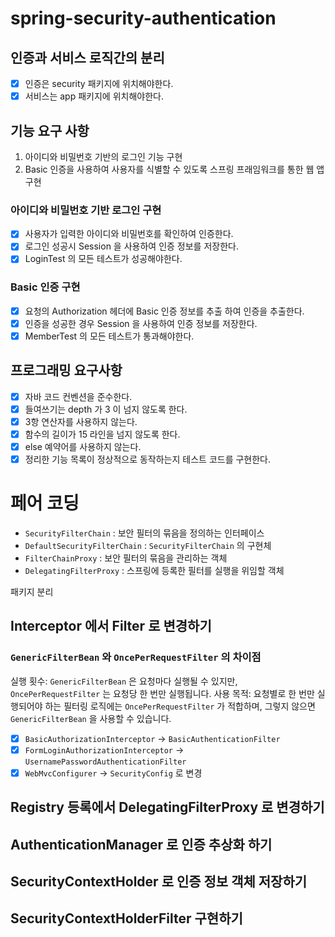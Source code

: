 # spring-security-authentication

## 인증과 서비스 로직간의 분리

- [x] 인증은 security 패키지에 위치해야한다.
- [x] 서비스는 app 패키지에 위치해야한다.

## 기능 요구 사항

1. 아이디와 비밀번호 기반의 로그인 기능 구현
2. Basic 인증을 사용하여 사용자를 식별할 수 있도록 스프링 프래임워크를 통한 웹 앱 구현

### 아이디와 비밀번호 기반 로그인 구현

- [x] 사용자가 입력한 아이디와 비밀번호를 확인하여 인증한다.
- [x] 로그인 성공시 Session 을 사용하여 인증 정보를 저장한다.
- [x] LoginTest 의 모든 테스트가 성공해야한다.

### Basic 인증 구현

- [x] 요청의 Authorization 헤더에 Basic 인증 정보를 추출 하여 인증을 추출한다.
- [x] 인증을 성공한 경우 Session 을 사용하여 인증 정보를 저장한다.
- [x] MemberTest 의 모든 테스트가 통과해야한다.

## 프로그래밍 요구사항

- [x] 자바 코드 컨벤션을 준수한다.
- [x] 들여쓰기는 depth 가 3 이 넘지 않도록 한다.
- [x] 3항 연산자를 사용하지 않는다.
- [x] 함수의 길이가 15 라인을 넘지 않도록 한다.
- [x] else 예약어를 사용하지 않는다.
- [x] 정리한 기능 목록이 정상적으로 동작하는지 테스트 코드를 구현한다.

# 페어 코딩

- `SecurityFilterChain` : 보안 필터의 묶음을 정의하는 인터페이스
- `DefaultSecurityFilterChain` : `SecurityFilterChain` 의 구현체
- `FilterChainProxy` : 보안 필터의 묶음을 관리하는 객체
- `DelegatingFilterProxy` : 스프링에 등록한 필터를 실행을 위임할 객체

패키지 분리

## Interceptor 에서 Filter 로 변경하기

### `GenericFilterBean` 와 `OncePerRequestFilter` 의 차이점

실행 횟수: `GenericFilterBean` 은 요청마다 실행될 수 있지만, `OncePerRequestFilter` 는 요청당 한 번만 실행됩니다.
사용 목적: 요청별로 한 번만 실행되어야 하는 필터링 로직에는 `OncePerRequestFilter` 가 적합하며, 그렇지 않으면 `GenericFilterBean` 을 사용할
수 있습니다.

- [x] `BasicAuthorizationInterceptor` -> `BasicAuthenticationFilter`
- [x] `FormLoginAuthorizationInterceptor` -> `UsernamePasswordAuthenticationFilter`
- [x] `WebMvcConfigurer` -> `SecurityConfig` 로 변경

## Registry 등록에서 DelegatingFilterProxy 로 변경하기

## AuthenticationManager 로 인증 추상화 하기

## SecurityContextHolder 로 인증 정보 객체 저장하기

## SecurityContextHolderFilter 구현하기

